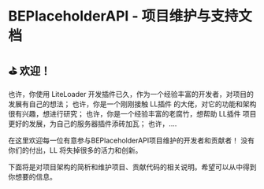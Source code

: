 # BEPlaceholderAPI - 项目维护与支持文档

## ⛳ 欢迎！
也许，你使用 LiteLoader 开发插件已久，作为一个经验丰富的开发者，对项目的发展有自己的想法；
也许，你是一个刚刚接触 LL插件 的大佬，对它的功能和架构很有兴趣，想进行研究；
也许，你是一个经验丰富的老腐竹，想帮助 LL插件 项目更好的发展，为自己的服务器插件添砖加瓦；
也许，....

在这里欢迎每一位有意参与BEPlaceholderAPI项目维护的开发者和贡献者！
没有你们的付出，LL 将失掉很多的活力和创新。

下面将是对项目架构的简析和维护项目、贡献代码的相关说明。希望可以从中得到你想要的信息。